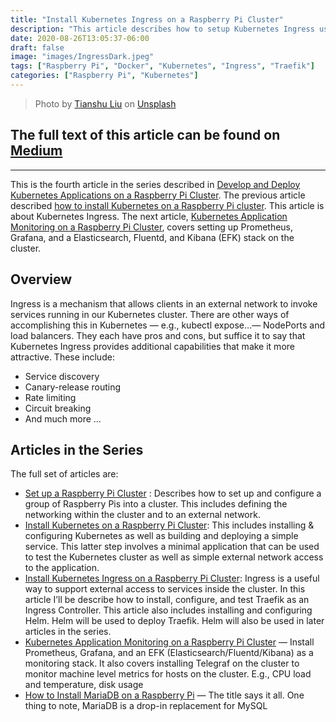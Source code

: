 ```yaml
---
title: "Install Kubernetes Ingress on a Raspberry Pi Cluster"
description: "This article describes how to setup Kubernetes Ingress using the Traefik ingress controller."
date: 2020-08-26T13:05:37-06:00
draft: false
image: "images/IngressDark.jpeg"
tags: ["Raspberry Pi", "Docker", "Kubernetes", "Ingress", "Traefik"]
categories: ["Raspberry Pi", "Kubernetes"]
---
```


> Photo by [Tianshu Liu](https://unsplash.com/@tianshu?utm_source=unsplash&utm_medium=referral&utm_content=creditCopyText) on [Unsplash](https://unsplash.com/s/photos/sailor?utm_source=unsplash&utm_medium=referral&utm_content=creditCopyText)

## The full text of this article can be found on [Medium](https://medium.com/better-programming/install-kubernetes-ingress-on-a-raspberry-pi-cluster-e8d5086c5009?source=friends_link&sk=148c7e4d0c276bad20fa7f2ce902736e)

---

This is the fourth article in the series described in [Develop and Deploy Kubernetes Applications on a Raspberry Pi Cluster](https://medium.com/better-programming/develop-and-deploy-kubernetes-applications-on-a-raspberry-pi-cluster-fbd4d97a904c?source=friends_link&sk=df18f8cdfc8b90aa25b2b6676346d1ec). The previous article described [how to install Kubernetes on a Raspberry Pi cluster](https://medium.com/better-programming/how-to-install-kubernetes-on-a-raspberry-pi-cluster-49ad9a762d08?source=friends_link&sk=d9a6bba68c42a1321dd9008a92a1a330). This article is about Kubernetes Ingress. The next article, [Kubernetes Application Monitoring on a Raspberry Pi Cluster](https://medium.com/better-programming/kubernetes-application-monitoring-on-a-raspberry-pi-cluster-fa8f2762b00c?source=friends_link&sk=81553ee8e61a841e43143a8e73c1bb9e), covers setting up Prometheus, Grafana, and a Elasticsearch, Fluentd, and Kibana (EFK) stack on the cluster.

## Overview

Ingress is a mechanism that allows clients in an external network to invoke services running in our Kubernetes cluster. There are other ways of accomplishing this in Kubernetes — e.g., kubectl expose…— NodePorts and load balancers. They each have pros and cons, but suffice it to say that Kubernetes Ingress provides additional capabilities that make it more attractive. These include:

* Service discovery
* Canary-release routing
* Rate limiting
* Circuit breaking
* And much more …
  
## Articles in the Series

The full set of articles are:

* [Set up a Raspberry Pi Cluster](https://medium.com/better-programming/setup-a-raspberry-pi-cluster-ff484a1c6be9) : Describes how to set up and configure a group of Raspberry Pis into a cluster. This includes defining the networking within the cluster and to an external network.
* [Install Kubernetes on a Raspberry Pi Cluster](https://medium.com/better-programming/install-kubernetes-on-a-raspberry-pi-cluster-49ad9a762d08): This includes installing & configuring Kubernetes as well as building and deploying a simple service. This latter step involves a minimal application that can be used to test the Kubernetes cluster as well as simple external network access to the application.
* [Install Kubernetes Ingress on a Raspberry Pi Cluster](https://medium.com/@RichYoungkin/install-kubernetes-ingress-on-a-raspberry-pi-cluster-e8d5086c5009): Ingress is a useful way to support external access to services inside the cluster. In this article I’ll be describe how to install, configure, and test Traefik as an Ingress Controller. This article also includes installing and configuring Helm. Helm will be used to deploy Traefik. Helm will also be used in later articles in the series.
* [Kubernetes Application Monitoring on a Raspberry Pi Cluster](https://medium.com/better-programming/kubernetes-application-monitoring-on-a-raspberry-pi-cluster-fa8f2762b00c) — Install Prometheus, Grafana, and an EFK (Elasticsearch/Fluentd/Kibana) as a monitoring stack. It also covers installing Telegraf on the cluster to monitor machine level metrics for hosts on the cluster. E.g., CPU load and temperature, disk usage
* [How to Install MariaDB on a Raspberry Pi](https://medium.com/better-programming/how-to-install-mysql-on-a-raspberry-pi-ad3f69b4a094) — The title says it all. One thing to note, MariaDB is a drop-in replacement for MySQL